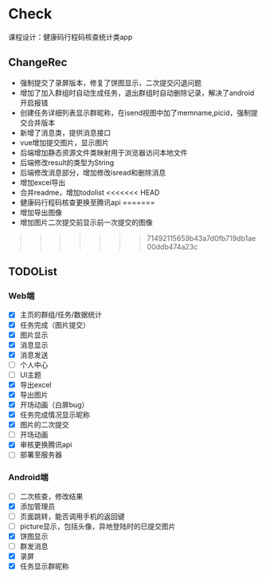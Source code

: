 # Check

课程设计：健康码行程码核查统计类app

## ChangeRec

- 强制提交了录屏版本，修复了饼图显示，二次提交闪退问题
- 增加了加入群组时自动生成任务，退出群组时自动删除记录，解决了android开启报错
- 创建任务详细列表显示群昵称，在isend视图中加了memname,picid，强制提交合并版本
- 新增了消息类，提供消息接口
- vue增加提交图片，显示图片
- 后端增加静态资源文件类映射用于浏览器访问本地文件
- 后端修改result的类型为String
- 后端修改消息部分，增加修改isread和删除消息
- 增加excel导出
- 合并readme，增加todolist
<<<<<<< HEAD
- 健康码行程码核查更换至腾讯api
=======
- 增加导出图像
- 增加图片二次提交前显示前一次提交的图像
>>>>>>> 71492115659b43a7d0fb719db1ae00ddb474a23c

## TODOList

### Web端

- [x] 主页的群组/任务/数据统计
- [x] 任务完成（图片提交）
- [x] 图片显示
- [x] 消息显示
- [x] 消息发送
- [ ] 个人中心
- [ ] UI主题
- [x] 导出excel
- [x] 导出图片
- [x] 开场动画（白屏bug）
- [x] 任务完成情况显示昵称
- [x] 图片的二次提交
- [ ] 开场动画
- [x] 审核更换腾讯api
- [ ] 部署至服务器
### Android端

- [ ] 二次核查，修改结果
- [x] 添加管理员
- [ ] 页面跳转，能否调用手机的返回键
- [ ] picture显示，包括头像，异地登陆时的已提交图片
- [x] 饼图显示
- [ ] 群发消息
- [x] 录屏
- [x] 任务显示群昵称
